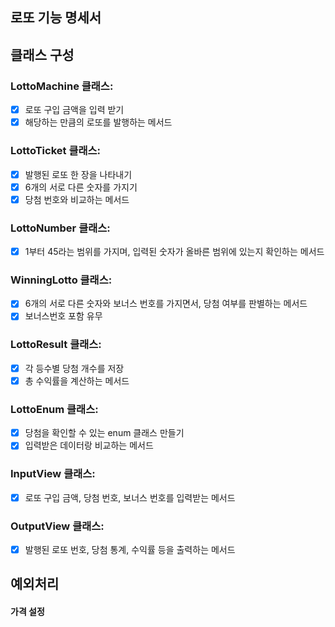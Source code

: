 ## 로또 기능 명세서

## 클래스 구성
### LottoMachine 클래스:
- [x] 로또 구입 금액을 입력 받기
- [x] 해당하는 만큼의 로또를 발행하는 메서드
### LottoTicket 클래스:
- [x] 발행된 로또 한 장을 나타내기
- [x] 6개의 서로 다른 숫자를 가지기 
- [x] 당첨 번호와 비교하는 메서드
### LottoNumber 클래스:
- [x] 1부터 45라는 범위를 가지며, 입력된 숫자가 올바른 범위에 있는지 확인하는 메서드
### WinningLotto 클래스:
- [x] 6개의 서로 다른 숫자와 보너스 번호를 가지면서, 당첨 여부를 판별하는 메서드
- [x] 보너스번호 포함 유무
### LottoResult 클래스:
- [x] 각 등수별 당첨 개수를 저장
- [x] 총 수익률을 계산하는 메서드
### LottoEnum 클래스:
- [x] 당첨을 확인할 수 있는 enum 클래스 만들기
- [x] 입력받은 데이터랑 비교하는 메서드
### InputView 클래스:
- [x] 로또 구입 금액, 당첨 번호, 보너스 번호를 입력받는 메서드
### OutputView 클래스:
- [x] 발행된 로또 번호, 당첨 통계, 수익률 등을 출력하는 메서드


## 예외처리
#### 가격 설정